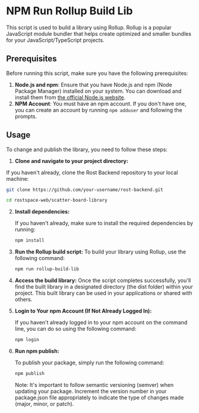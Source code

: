 # NPM Run Rollup Build Lib

This script is used to build a library using Rollup. Rollup is a popular JavaScript module bundler that helps create optimized and smaller bundles for your JavaScript/TypeScript projects.

## Prerequisites

Before running this script, make sure you have the following prerequisites:

1. **Node.js and npm**: Ensure that you have Node.js and npm (Node Package Manager) installed on your system. You can download and install them from [the official Node.js website](https://nodejs.org/).
2. **NPM Account**: You must have an npm account. If you don't have one, you can create an account by running `npm adduser` and following the prompts.

## Usage

To change and publish the library, you need to follow these steps:

1. **Clone and navigate to your project directory:**

If you haven't already, clone the Rost Backend repository to your local machine:

```bash
git clone https://github.com/your-username/rost-backend.git

cd rostspace-web/scatter-board-library
```

2. **Install dependencies:**

   If you haven't already, make sure to install the required dependencies by running:

   ```bash
   npm install
   ```

3. **Run the Rollup build script:**
   To build your library using Rollup, use the following command:
   ```bash
   npm run rollup-build-lib
   ```
4. **Access the build library:**
   Once the script completes successfully, you'll find the built library in a designated directory (the dist folder) within your project. This built library can be used in your applications or shared with others.

5. **Login to Your npm Account (If Not Already Logged In):**

   If you haven't already logged in to your npm account on the command line, you can do so using the following command:

   ```bash
   npm login
   ```

6. **Run npm publish:**

   To publish your package, simply run the following command:

   ```bash
   npm publish
   ```

   Note: It's important to follow semantic versioning (semver) when updating your package. Increment the version number in your package.json file appropriately to indicate the type of changes made (major, minor, or patch).
